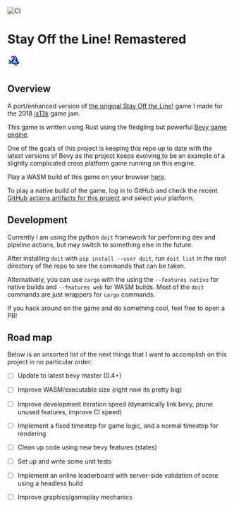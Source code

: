 ![CI](https://github.com/nhaney/fish-game/workflows/.github/workflows/ci.yml/badge.svg)

# Stay Off the Line! Remastered

![](assets/sprites/player/fish1.png)

## Overview

A port/enhanced version of [the original Stay Off the Line!](https://github.com/nhaney/stayOffTheLine) game 
I made for the 2018 [js13k](https://js13kgames.com/) game jam.

This game is written using Rust using the fledgling but powerful [Bevy game engine](https://github.com/bevyengine/bevy).

One of the goals of this project is keeping this repo up to date with the latest versions of Bevy as the 
project keeps evolving,to be an example of a slightly complicated cross platform game running on this engine.

Play a WASM build of this game on your browser [here](https://nigelhaney.com/fish-game).

To play a native build of the game, log in to GitHub and check the recent 
[GitHub actions artifacts for this project](https://github.com/nhaney/fish-game/actions) and select your platform.

## Development

Currently I am using the python `doit` framework for performing dev and pipeline actions, but may switch to 
something else in the future.

After installing `doit` with `pip install --user doit`, run `doit list` in the root directory of the repo to 
see the commands that can be taken.

Alternatively, you can use `cargo` with the  using the `--features native` for native builds and 
`--features web` for WASM builds. Most of the `doit` commands are just wrappers for `cargo` commands.

If you hack around on the game and do something cool, feel free to open a PR!

## Road map

Below is an unsorted list of the next things that I want to accomplish on this project in no particular order:

- [ ] Update to latest bevy master (0.4+)
- [ ] Improve WASM/executable size (right now its pretty big)
- [ ] Improve development iteration speed (dynamically link bevy, prune unused features, improve CI speed)
- [ ] Implement a fixed timestep for game logic, and a normal timestep for rendering
- [ ] Clean up code using new bevy features (states)
- [ ] Set up and write some unit tests
- [ ] Implement an online leaderboard with server-side validation of score using a headless build
- [ ] Improve graphics/gameplay mechanics

